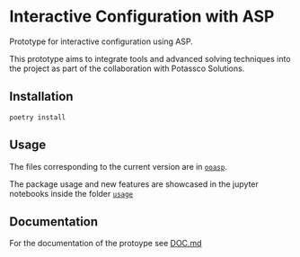 # Interactive Configuration with ASP

Prototype for interactive configuration using ASP.

This prototype aims to integrate tools and advanced solving techniques into the project as part of the collaboration with Potassco Solutions.


## Installation
```
poetry install
```


## Usage

The files corresponding to the current version are in [`ooasp`](ooasp).

The package usage and new features are showcased in the jupyter notebooks inside the folder [`usage`](usage)

## Documentation

For the documentation of the protoype see [DOC.md](DOC.md)